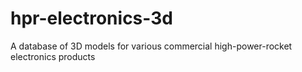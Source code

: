 # hpr-electronics-3d
A database of 3D models for various commercial high-power-rocket electronics products

